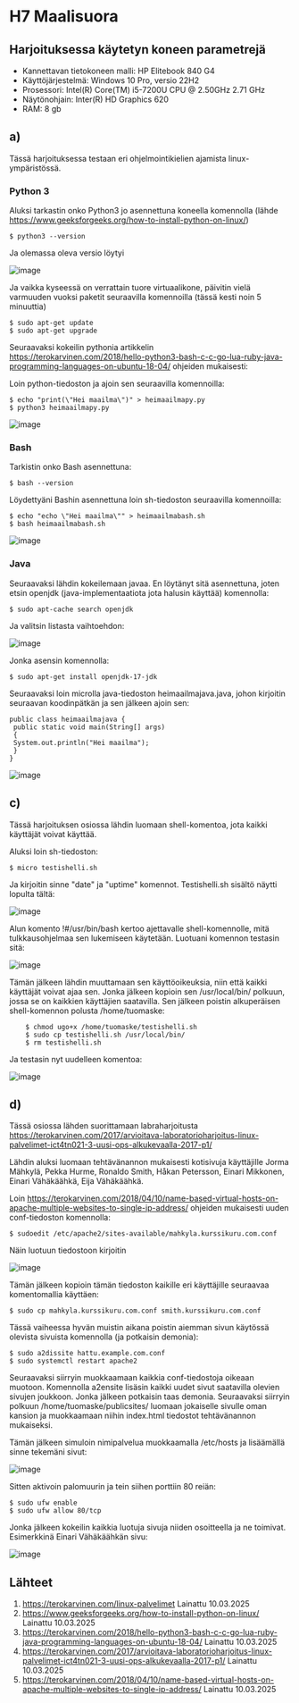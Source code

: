 # H7 Maalisuora


## Harjoituksessa käytetyn koneen parametrejä

- Kannettavan tietokoneen malli: HP Elitebook 840 G4
- Käyttöjärjestelmä: Windows 10 Pro, versio 22H2
- Prosessori: Intel(R) Core(TM) i5-7200U CPU @ 2.50GHz 2.71 GHz
- Näytönohjain: Inter(R) HD Graphics 620
- RAM: 8 gb



## a)

Tässä harjoituksessa testaan eri ohjelmointikielien ajamista linux-ympäristössä.

### Python 3

Aluksi tarkastin onko Python3 jo asennettuna koneella komennolla (lähde https://www.geeksforgeeks.org/how-to-install-python-on-linux/)

    $ python3 --version

Ja olemassa oleva versio löytyi

![image](https://github.com/user-attachments/assets/99f5e1ff-2003-4c29-a18f-6bc4b64e28a1)

Ja vaikka kyseessä on verrattain tuore virtuaalikone, päivitin vielä varmuuden vuoksi paketit seuraavilla komennoilla (tässä kesti noin 5 minuuttia)

    $ sudo apt-get update
    $ sudo apt-get upgrade

Seuraavaksi kokeilin pythonia artikkelin https://terokarvinen.com/2018/hello-python3-bash-c-c-go-lua-ruby-java-programming-languages-on-ubuntu-18-04/ ohjeiden mukaisesti:

Loin python-tiedoston ja ajoin sen seuraavilla komennoilla:

    $ echo "print(\"Hei maailma\")" > heimaailmapy.py
    $ python3 heimaailmapy.py

![image](https://github.com/user-attachments/assets/702ebc04-1950-4465-b015-96c79b13ee38)


### Bash

Tarkistin onko Bash asennettuna:

    $ bash --version

Löydettyäni Bashin asennettuna loin sh-tiedoston seuraavilla komennoilla:

    $ echo "echo \"Hei maailma\"" > heimaailmabash.sh
    $ bash heimaailmabash.sh


![image](https://github.com/user-attachments/assets/739234b0-48c8-4e06-a6cd-0bd7984212b9)


### Java


Seuraavaksi lähdin kokeilemaan javaa. En löytänyt sitä asennettuna, joten etsin openjdk (java-implementaatiota jota halusin käyttää) komennolla:

    $ sudo apt-cache search openjdk

Ja valitsin listasta vaihtoehdon:

![image](https://github.com/user-attachments/assets/63b00807-2290-4972-ae47-9cc9c1489f71)

Jonka asensin komennolla:

    $ sudo apt-get install openjdk-17-jdk

Seuraavaksi loin microlla java-tiedoston heimaailmajava.java, johon kirjoitin seuraavan koodinpätkän ja sen jälkeen ajoin sen:

    public class heimaailmajava {
     public static void main(String[] args)
     {
     System.out.println("Hei maailma");
     }
    }

![image](https://github.com/user-attachments/assets/b6eef5a8-d43e-4cdd-bf75-37bde4b0755b)


## c)

Tässä harjoituksen osiossa lähdin luomaan shell-komentoa, jota kaikki käyttäjät voivat käyttää. 

Aluksi loin sh-tiedoston:

    $ micro testishelli.sh

Ja kirjoitin sinne "date" ja "uptime" komennot. Testishelli.sh sisältö näytti lopulta tältä:

![image](https://github.com/user-attachments/assets/2116291e-77ea-4c0e-8df0-c8cb1fbe8b59)

Alun komento !#/usr/bin/bash kertoo ajettavalle shell-komennolle, mitä tulkkausohjelmaa sen lukemiseen käytetään. Luotuani komennon testasin sitä:

![image](https://github.com/user-attachments/assets/8e3535cd-ec7e-4d18-ab84-17ac55323348)

Tämän jälkeen lähdin muuttamaan sen käyttöoikeuksia, niin että kaikki käyttäjät voivat ajaa sen. Jonka jälkeen kopioin sen /usr/local/bin/ polkuun, jossa se on kaikkien käyttäjien saatavilla. Sen jälkeen poistin alkuperäisen shell-komennon polusta /home/tuomaske:

        $ chmod ugo+x /home/tuomaske/testishelli.sh
        $ sudo cp testishelli.sh /usr/local/bin/
        $ rm testishelli.sh

Ja testasin nyt uudelleen komentoa:

![image](https://github.com/user-attachments/assets/3e1e6fe5-a8f1-4ad7-9c7d-c3fa3abb1d81)


## d)

Tässä osiossa lähden suorittamaan labraharjoitusta https://terokarvinen.com/2017/arvioitava-laboratorioharjoitus-linux-palvelimet-ict4tn021-3-uusi-ops-alkukevaalla-2017-p1/

Lähdin aluksi luomaan tehtävänannon mukaisesti kotisivuja käyttäjille Jorma Mähkylä, Pekka Hurme, Ronaldo Smith, Håkan Petersson, Einari Mikkonen, Einari Vähäkäähkä, Eija Vähäkäähkä.

Loin https://terokarvinen.com/2018/04/10/name-based-virtual-hosts-on-apache-multiple-websites-to-single-ip-address/ ohjeiden mukaisesti uuden conf-tiedoston komennolla:

    $ sudoedit /etc/apache2/sites-available/mahkyla.kurssikuru.com.conf

Näin luotuun  tiedostoon kirjoitin 

![image](https://github.com/user-attachments/assets/346af22d-9611-4307-92cc-e5b921628c72)

Tämän jälkeen kopioin tämän tiedoston kaikille eri käyttäjille seuraavaa komentomallia käyttäen:

    $ sudo cp mahkyla.kurssikuru.com.conf smith.kurssikuru.com.conf

Tässä vaiheessa hyvän muistin aikana poistin aiemman sivun käytössä olevista sivuista komennolla (ja potkaisin demonia):

    $ sudo a2dissite hattu.example.com.conf
    $ sudo systemctl restart apache2

Seuraavaksi siirryin muokkaamaan kaikkia conf-tiedostoja oikeaan muotoon. Komennolla a2ensite lisäsin kaikki uudet sivut saatavilla olevien sivujen joukkoon. Jonka jälkeen potkaisin taas demonia. Seuraavaksi siirryin polkuun /home/tuomaske/publicsites/ luomaan jokaiselle sivulle oman kansion ja muokkaamaan niihin index.html tiedostot tehtävänannon mukaiseksi. 

Tämän jälkeen simuloin nimipalvelua muokkaamalla /etc/hosts ja lisäämällä sinne tekemäni sivut:

![image](https://github.com/user-attachments/assets/e612070b-935d-4a44-b39f-d613196b4296)

Sitten aktivoin palomuurin ja tein siihen porttiin 80 reiän:

    $ sudo ufw enable
    $ sudo ufw allow 80/tcp

Jonka jälkeen kokeilin kaikkia luotuja sivuja niiden osoitteella ja ne toimivat. Esimerkkinä Einari Vähäkäähkän sivu:

![image](https://github.com/user-attachments/assets/1ce3fc83-09cb-43f9-a9af-a3b162867a7e)


## Lähteet

1. https://terokarvinen.com/linux-palvelimet Lainattu 10.03.2025
2. https://www.geeksforgeeks.org/how-to-install-python-on-linux/ Lainattu 10.03.2025
3. https://terokarvinen.com/2018/hello-python3-bash-c-c-go-lua-ruby-java-programming-languages-on-ubuntu-18-04/ Lainattu 10.03.2025
4. https://terokarvinen.com/2017/arvioitava-laboratorioharjoitus-linux-palvelimet-ict4tn021-3-uusi-ops-alkukevaalla-2017-p1/ Lainattu 10.03.2025
5. https://terokarvinen.com/2018/04/10/name-based-virtual-hosts-on-apache-multiple-websites-to-single-ip-address/ Lainattu 10.03.2025














